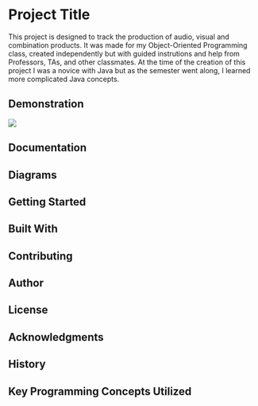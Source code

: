 # Project Title
This project is designed to track the production of audio, visual and combination products.
It was made for my Object-Oriented Programming class, created independently but with guided instrutions
and help from Professors, TAs, and other classmates. At the time of the creation of this project
I was a novice with Java but as the semester went along, I learned more complicated Java concepts.

## Demonstration
![](product_project.gif)

## Documentation


## Diagrams


## Getting Started


## Built With


## Contributing


## Author


## License


## Acknowledgments


## History


## Key Programming Concepts Utilized

